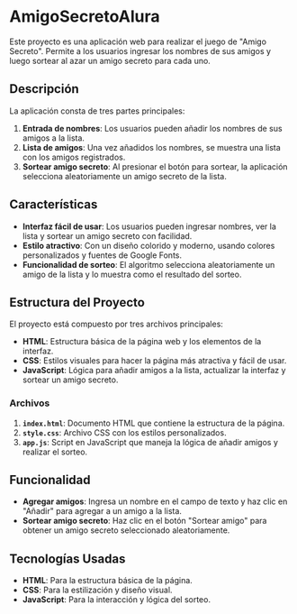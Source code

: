 # AmigoSecretoAlura

Este proyecto es una aplicación web para realizar el juego de "Amigo Secreto". Permite a los usuarios ingresar los nombres de sus amigos y luego sortear al azar un amigo secreto para cada uno.

## Descripción

La aplicación consta de tres partes principales:
1. **Entrada de nombres**: Los usuarios pueden añadir los nombres de sus amigos a la lista.
2. **Lista de amigos**: Una vez añadidos los nombres, se muestra una lista con los amigos registrados.
3. **Sortear amigo secreto**: Al presionar el botón para sortear, la aplicación selecciona aleatoriamente un amigo secreto de la lista.

## Características

- **Interfaz fácil de usar**: Los usuarios pueden ingresar nombres, ver la lista y sortear un amigo secreto con facilidad.
- **Estilo atractivo**: Con un diseño colorido y moderno, usando colores personalizados y fuentes de Google Fonts.
- **Funcionalidad de sorteo**: El algoritmo selecciona aleatoriamente un amigo de la lista y lo muestra como el resultado del sorteo.

## Estructura del Proyecto

El proyecto está compuesto por tres archivos principales:

- **HTML**: Estructura básica de la página web y los elementos de la interfaz.
- **CSS**: Estilos visuales para hacer la página más atractiva y fácil de usar.
- **JavaScript**: Lógica para añadir amigos a la lista, actualizar la interfaz y sortear un amigo secreto.

### Archivos

1. **`index.html`**: Documento HTML que contiene la estructura de la página.
2. **`style.css`**: Archivo CSS con los estilos personalizados.
3. **`app.js`**: Script en JavaScript que maneja la lógica de añadir amigos y realizar el sorteo.

## Funcionalidad

- **Agregar amigos**: Ingresa un nombre en el campo de texto y haz clic en "Añadir" para agregar a un amigo a la lista.
- **Sortear amigo secreto**: Haz clic en el botón "Sortear amigo" para obtener un amigo secreto seleccionado aleatoriamente.

## Tecnologías Usadas

- **HTML**: Para la estructura básica de la página.
- **CSS**: Para la estilización y diseño visual.
- **JavaScript**: Para la interacción y lógica del sorteo.
